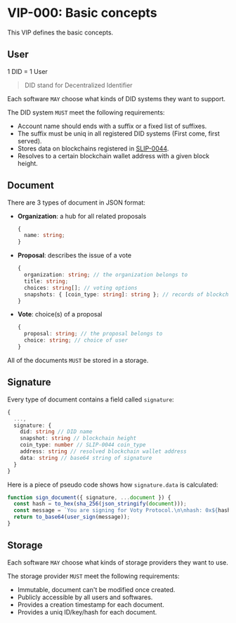 # VIP-000: Basic concepts

This VIP defines the basic concepts.

## User

1 DID = 1 User

> DID stand for Decentralized Identifier

Each software `MAY` choose what kinds of DID systems they want to support.

The DID system `MUST` meet the following requirements:

- Account name should ends with a suffix or a fixed list of suffixes.
- The suffix must be uniq in all registered DID systems (First come, first served).
- Stores data on blockchains registered in [SLIP-0044](https://github.com/satoshilabs/slips/blob/master/slip-0044.md).
- Resolves to a certain blockchain wallet address with a given block height.

## Document

There are 3 types of document in JSON format:

- **Organization**: a hub for all related proposals

  ```ts
  {
    name: string;
  }
  ```

- **Proposal**: describes the issue of a vote

  ```ts
  {
    organization: string; // the organization belongs to
    title: string;
    choices: string[]; // voting options
    snapshots: { [coin_type: string]: string }; // records of blockchain height
  }
  ```

- **Vote**: choice(s) of a proposal

  ```ts
  {
    proposal: string; // the proposal belongs to
    choice: string; // choice of user
  }
  ```

All of the documents `MUST` be stored in a storage.

## Signature

Every type of document contains a field called `signature`:

```ts
{
  ...,
  signature: {
    did: string // DID name
    snapshot: string // blockchain height
    coin_type: number // SLIP-0044 coin_type
    address: string // resolved blockchain wallet address
    data: string // base64 string of signature
  }
}
```

Here is a piece of pseudo code shows how `signature.data` is calculated:

```ts
function sign_document({ signature, ...document }) {
  const hash = to_hex(sha_256(json_stringify(document)));
  const message = `You are signing for Voty Protocol.\n\nhash: 0x${hash}`;
  return to_base64(user_sign(message));
}
```

## Storage

Each software `MAY` choose what kinds of storage providers they want to use.

The storage provider `MUST` meet the following requirements:

- Immutable, document can't be modified once created.
- Publicly accessible by all users and softwares.
- Provides a creation timestamp for each document.
- Provides a uniq ID/key/hash for each document.
